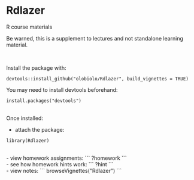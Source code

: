 # Rdlazer
R course materials

Be warned, this is a supplement to lectures and not standalone learning material.

<br>

Install the package with:
```
devtools::install_github("olobiolo/Rdlazer", build_vignettes = TRUE)
```
You may need to install devtools beforehand:
```
install.packages("devtools")
```

<br>
Once installed:

- attach the package:
```
library(Rdlazer)
```
<br>
- view homework assignments:
```
?homework
```
<br>
- see how homework hints work:
```
?hint
```
<br>
- view notes:
```
browseVignettes("Rdlazer")
```
